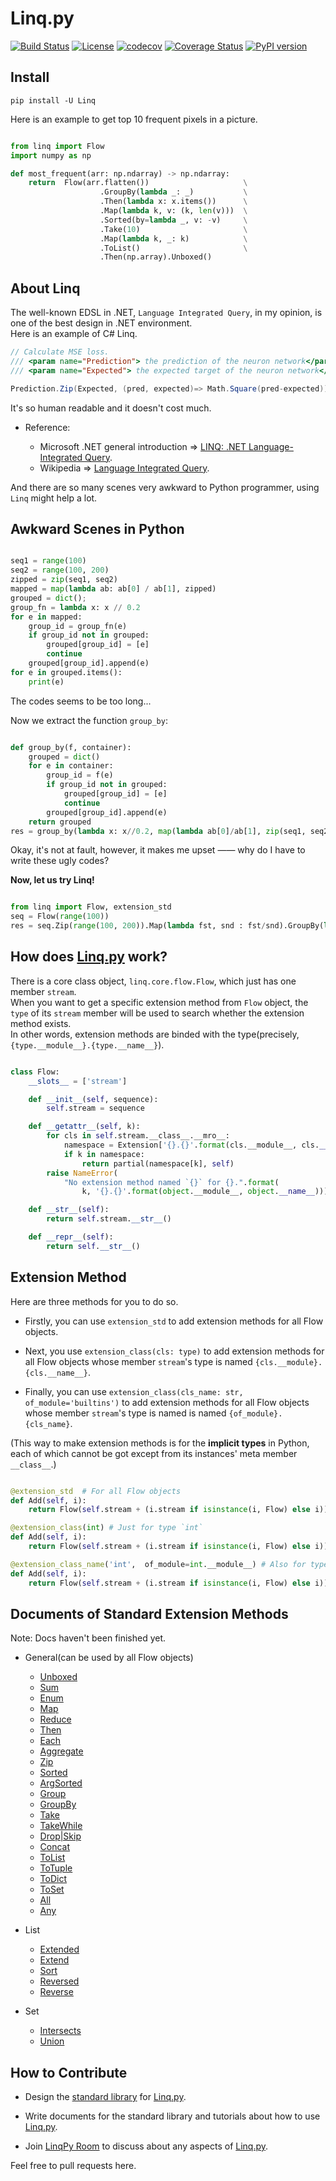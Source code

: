 # Linq.py 

[![Build Status](https://travis-ci.org/Xython/Linq.py.svg?branch=master)](https://travis-ci.org/Xython/Linq.py)
[![License](https://img.shields.io/badge/license-MIT-yellow.svg)](https://github.com/Xython/Linq.py/blob/master/LICENSE)
[![codecov](https://codecov.io/gh/Xython/Linq.py/branch/master/graph/badge.svg)](https://codecov.io/gh/Xython/Linq.py)
[![Coverage Status](https://coveralls.io/repos/github/Xython/Linq.py/badge.svg?branch=master)](https://coveralls.io/github/Xython/Linq.py?branch=master)
[![PyPI version](https://img.shields.io/pypi/v/Linq.svg)](https://pypi.python.org/pypi/Linq)

## Install

```
pip install -U Linq
```

Here is an example to get top 10 frequent pixels in a picture.

```python

from linq import Flow
import numpy as np

def most_frequent(arr: np.ndarray) -> np.ndarray:
    return  Flow(arr.flatten())                     \
                    .GroupBy(lambda _: _)           \
                    .Then(lambda x: x.items())      \
                    .Map(lambda k, v: (k, len(v)))  \
                    .Sorted(by=lambda _, v: -v)     \
                    .Take(10)                       \
                    .Map(lambda k, _: k)            \
                    .ToList()                       \
                    .Then(np.array).Unboxed()
```


## About Linq

The well-known EDSL in .NET, `Language Integrated Query`, in my opinion, is one of the best design in .NET environment.  
Here is an example of C# Linq.  

```C#
// Calculate MSE loss.
/// <param name="Prediction"> the prediction of the neuron network</param>
/// <param name="Expected"> the expected target of the neuron network</param>

Prediction.Zip(Expected, (pred, expected)=> Math.Square(pred-expected)).Average()
```

It's so human readable and it doesn't cost much.  

- Reference:

    - Microsoft .NET general introduction => [LINQ: .NET Language-Integrated Query](https://msdn.microsoft.com/en-us/library/bb308959.aspx).
    - Wikipedia => [Language Integrated Query](https://en.wikipedia.org/wiki/Language_Integrated_Query).

And there are so many scenes very awkward to Python programmer, using `Linq` might help a lot.  

## Awkward Scenes in Python

```python

seq1 = range(100)
seq2 = range(100, 200)
zipped = zip(seq1, seq2)
mapped = map(lambda ab: ab[0] / ab[1], zipped)
grouped = dict();
group_fn = lambda x: x // 0.2
for e in mapped:
    group_id = group_fn(e)
    if group_id not in grouped:
        grouped[group_id] = [e]
        continue
    grouped[group_id].append(e)
for e in grouped.items():
    print(e)
```

The codes seems to be too long...  

Now we extract the function `group_by`:  

```python

def group_by(f, container):
    grouped = dict()
    for e in container:
        group_id = f(e)
        if group_id not in grouped:
            grouped[group_id] = [e]
            continue
        grouped[group_id].append(e)
    return grouped
res = group_by(lambda x: x//0.2, map(lambda ab[0]/ab[1], zip(seq1, seq2)))
```

Okay, it's not at fault, however, it makes me upset —— why do I have to write these ugly codes?  

**Now, let us try Linq!**

```Python

from linq import Flow, extension_std
seq = Flow(range(100))
res = seq.Zip(range(100, 200)).Map(lambda fst, snd : fst/snd).GroupBy(lambda num: num//0.2).Unboxed()
```


## How does [Linq.py](https://github.com/Xython/Linq.py) work?

There is a core class object, `linq.core.flow.Flow`, which just has one member `stream`.  
When you want to get a specific extension method from `Flow` object,
the `type` of its `stream` member will be used to search whether the extension method exists.  
In other words, extension methods are binded with the type(precisely, `{type.__module__}.{type.__name__}`).

```python

class Flow:
    __slots__ = ['stream']

    def __init__(self, sequence):
        self.stream = sequence

    def __getattr__(self, k):
        for cls in self.stream.__class__.__mro__:
            namespace = Extension['{}.{}'.format(cls.__module__, cls.__name__)]
            if k in namespace:
                return partial(namespace[k], self)
        raise NameError(
            "No extension method named `{}` for {}.".format(
                k, '{}.{}'.format(object.__module__, object.__name__)))

    def __str__(self):
        return self.stream.__str__()

    def __repr__(self):
        return self.__str__()
```

## Extension Method

Here are three methods for you to do so.  

- Firstly, you can use `extension_std` to add extension methods for all Flow objects.  

- Next, you use `extension_class(cls: type)` to add extension methods for all Flow objects whose member `stream`'s type is named `{cls.__module}.{cls.__name__}`.  

- Finally, you can use `extension_class(cls_name: str,  of_module='builtins')` to add extension methods for all Flow objects whose member `stream`'s type is named is named `{of_module}.{cls_name}`.  

(This way to make extension methods is for the **implicit types** in Python, each of which cannot be got except from its instances' meta member `__class__`.)

```python

@extension_std  # For all Flow objects
def Add(self, i):
    return Flow(self.stream + (i.stream if isinstance(i, Flow) else i)))

@extension_class(int) # Just for type `int`
def Add(self, i):
    return Flow(self.stream + (i.stream if isinstance(i, Flow) else i)))

@extension_class_name('int',  of_module=int.__module__) # Also for type `int`.
def Add(self, i):
    return Flow(self.stream + (i.stream if isinstance(i, Flow) else i)))
```

## Documents of Standard Extension Methods 

Note: Docs haven't been finished yet.

- General(can be used by all Flow objects)

    - [Unboxed](https://github.com/Xython/Linq.py/blob/master/docs/general.md#unboxed)
    - [Sum](https://github.com/Xython/Linq.py/blob/master/docs/general.md#sum)
    - [Enum](https://github.com/Xython/Linq.py/blob/master/docs/general.md#enum)
    - [Map](https://github.com/Xython/Linq.py/blob/master/docs/general.md#map)
    - [Reduce](https://github.com/Xython/Linq.py/blob/master/docs/general.md#reduce)
    - [Then](https://github.com/Xython/Linq.py/blob/master/docs/general.md#then)
    - [Each](https://github.com/Xython/Linq.py/blob/master/docs/general.md#each)
    - [Aggregate](https://github.com/Xython/Linq.py/blob/master/docs/general.md#aggregate)
    - [Zip](https://github.com/Xython/Linq.py/blob/master/docs/general.md#zip)
    - [Sorted](https://github.com/Xython/Linq.py/blob/master/docs/general.md#sorted)
    - [ArgSorted](https://github.com/Xython/Linq.py/blob/master/docs/general.md#argsorted)
    - [Group](https://github.com/Xython/Linq.py/blob/master/docs/general.md#group)
    - [GroupBy](https://github.com/Xython/Linq.py/blob/master/docs/general.md#groupby)
    - [Take](https://github.com/Xython/Linq.py/blob/master/docs/general.md#take)
    - [TakeWhile](https://github.com/Xython/Linq.py/blob/master/docs/general.md#takewhile)
    - [Drop|Skip](https://github.com/Xython/Linq.py/blob/master/docs/general.md#drop|skip)
    - [Concat](https://github.com/Xython/Linq.py/blob/master/docs/general.md#concat)
    - [ToList](https://github.com/Xython/Linq.py/blob/master/docs/general.md#tolist)
    - [ToTuple](https://github.com/Xython/Linq.py/blob/master/docs/general.md#totuple)
    - [ToDict](https://github.com/Xython/Linq.py/blob/master/docs/general.md#todict)
    - [ToSet](https://github.com/Xython/Linq.py/blob/master/docs/general.md#toset)
    - [All](https://github.com/Xython/Linq.py/blob/master/docs/general.md#all)
    - [Any](https://github.com/Xython/Linq.py/blob/master/docs/general.md#any)

- List

    - [Extended](https://github.com/Xython/Linq.py/blob/master/docs/list.md#extended)
    - [Extend](https://github.com/Xython/Linq.py/blob/master/docs/list.md#extend)
    - [Sort](https://github.com/Xython/Linq.py/blob/master/docs/list.md#sort)
    - [Reversed](https://github.com/Xython/Linq.py/blob/master/docs/list.md#reversed)
    - [Reverse](https://github.com/Xython/Linq.py/blob/master/docs/list.md#reverse)
    
- Set

    - [Intersects](https://github.com/Xython/Linq.py/blob/master/docs/set.md#intersects)
    - [Union](https://github.com/Xython/Linq.py/blob/master/docs/set.md#union)

## How to Contribute 

- Design the [standard library](https://github.com/Xython/Linq.py/tree/master/linq/standard) for [Linq.py](https://github.com/Xython/Linq.py).

- Write documents for the standard library and tutorials about how to use [Linq.py](https://github.com/Xython/Linq.py).  

- Join [LinqPy Room](https://gitter.im/LinqPy/Lobby) to discuss about any aspects of [Linq.py](https://github.com/Xython/Linq.py).

Feel free to pull requests here.
